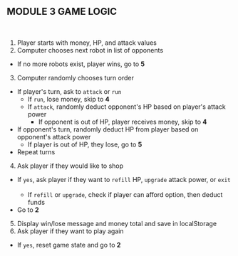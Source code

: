 ## MODULE 3 GAME LOGIC
​
1. Player starts with money, HP, and attack values
​
2. Computer chooses next robot in list of opponents
​
  * If no more robots exist, player wins, go to **5**
​
3. Computer randomly chooses turn order
​
  * If player's turn, ask to `attack` or `run`
​
    * If `run`, lose money, skip to **4**
​
    * If `attack`, randomly deduct opponent's HP based on player's attack power
​
      * If opponent is out of HP, player receives money, skip to **4**
​
  * If opponent's turn, randomly deduct HP from player based on opponent's attack power
​
    * If player is out of HP, they lose, go to **5**
​
  * Repeat turns
​
4. Ask player if they would like to shop
​
  * If `yes`, ask player if they want to `refill` HP, `upgrade` attack power, or `exit`
​
    * If `refill` or `upgrade`, check if player can afford option, then deduct funds
​
  * Go to **2**
​
5. Display win/lose message and money total and save in localStorage
​
6. Ask player if they want to play again
​
  * If `yes`, reset game state and go to **2**